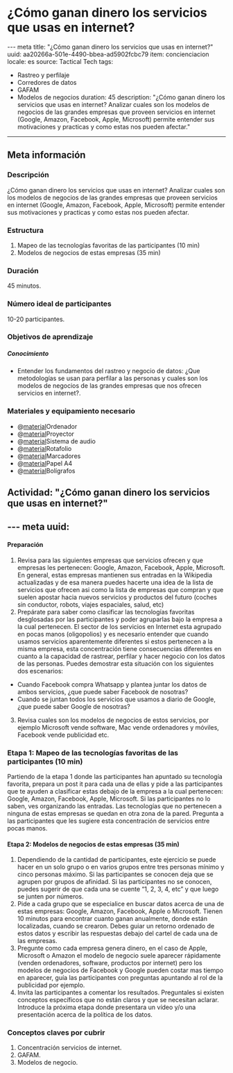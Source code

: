 # ¿Cómo ganan dinero los servicios que usas en internet?
--- meta
title:  "¿Cómo ganan dinero los servicios que usas en internet?"
uuid: aa20266a-501e-4490-bbea-ad5902fcbc79
item: concienciacion
locale: es
source: Tactical Tech
tags:
  - Rastreo y perfilaje
  - Corredores de datos
  - GAFAM
  - Modelos de negocios
duration: 45
description:  "¿Cómo ganan dinero los servicios que usas en internet? Analizar cuales son los modelos de negocios de las grandes empresas que proveen servicios en internet (Google, Amazon, Facebook, Apple, Microsoft) permite entender sus motivaciones y practicas y como estas nos pueden afectar."
---

## Meta información

### Descripción
¿Cómo ganan dinero los servicios que usas en internet? Analizar cuales son los modelos de negocios de las grandes empresas que proveen servicios en internet (Google, Amazon, Facebook, Apple, Microsoft) permite entender sus motivaciones y practicas y como estas nos pueden afectar.

### Estructura
1. Mapeo de las tecnologías favoritas de las participantes (10 min)
2. Modelos de negocios de estas empresas (35 min)

### Duración
45 minutos.


### Número ideal de participantes
10-20 participantes.

### Objetivos de aprendizaje
##### Conocimiento
- Entender los fundamentos del rastreo y negocio de datos: ¿Que metodologías se usan para perfilar a las personas y cuales son los modelos de negocios de las grandes empresas que nos ofrecen servicios en internet?.

### Materiales y equipamiento necesario
- @[material]()Ordenador
- @[material]()Proyector
- @[material]()Sistema de audio
- @[material]()Rotafolio
- @[material]()Marcadores
- @[material]()Papel A4
- @[material]()Bolígrafos

## Actividad: "¿Cómo ganan dinero los servicios que usas en internet?"
--- meta
uuid:
---

#### Preparación
1. Revisa para las siguientes empresas que servicios ofrecen y que empresas les pertenecen: Google, Amazon, Facebook, Apple, Microsoft. En general, estas empresas mantienen sus entradas en la Wikipedia actualizadas y de esa manera puedes hacerte una idea de la lista de servicios que ofrecen asi como la lista de empresas que compran y que suelen apostar hacia nuevos servicios y productos del futuro (coches sin conductor, robots, viajes espaciales, salud, etc)
2. Prepárate para saber como clasificar las tecnologías favoritas desglosadas por las participantes y poder agruparlas bajo la empresa a la cual pertenecen. El sector de los servicios en Internet esta agrupado en pocas manos (oligopolios) y es necesario entender que cuando usamos servicios aparentemente diferentes si estos pertenecen a la misma empresa, esta concentración tiene consecuencias diferentes en cuanto a la capacidad de rastrear, perfilar y hacer negocio con los datos de las personas. Puedes demostrar esta situación con los siguientes dos escenarios:
 -  Cuando Facebook compra Whatsapp y plantea juntar los datos de ambos servicios, ¿que puede saber Facebook de nosotras?
 -  Cuando se juntan todos los servicios que usamos a diario de Google, ¿que puede saber Google de nosotras?
3. Revisa cuales son los modelos de negocios de estos servicios, por ejemplo Microsoft vende software, Mac vende ordenadores y móviles, Facebook vende publicidad etc.

### Etapa 1: Mapeo de las tecnologías favoritas de las participantes (10 min)

Partiendo de la etapa 1 donde las participantes han apuntado su tecnología favorita, prepara un post it para cada una de ellas y pide a las participantes que te ayuden a clasificar estas debajo de la empresa a la cual pertenecen: Google, Amazon, Facebook, Apple, Microsoft. Si las participantes no lo saben, ves organizando las entradas. Las tecnologías que no pertenecen a ninguna de estas empresas se quedan en otra zona de la pared. Pregunta a las participantes que les sugiere esta concentración de servicios entre pocas manos.

#### Etapa 2: Modelos de negocios de estas empresas (35 min)
1. Dependiendo de la cantidad de participantes, este ejercicio se puede hacer en un solo grupo o en varios grupos entre tres personas mínimo y cinco personas máximo. Si las participantes se conocen deja que se agrupen por grupos de afinidad. Si las participantes no se conocen, puedes sugerir de que cada una se cuente “1, 2, 3, 4, etc” y que luego se junten por números.
2. Pide a cada grupo que se especialice en buscar datos acerca de una de estas empresas: Google, Amazon, Facebook, Apple o Microsoft. Tienen 10 minutos para encontrar cuanto ganan anualmente, donde están localizadas, cuando se crearon. Debes guiar un retorno ordenado de estos datos y escribir las respuestas debajo del cartel de cada una de las empresas.
3. Pregunte como cada empresa genera dinero, en el caso de Apple, Microsoft o Amazon el modelo de negocio suele aparecer rápidamente (venden ordenadores, software, productos por internet) pero los modelos de negocios de Facebook y Google pueden costar mas tiempo en aparecer, guía las participantes con preguntas apuntando al rol de la publicidad por ejemplo.
4. Invita las participantes a comentar los resultados. Preguntales si existen conceptos específicos que no están claros y que se necesitan aclarar. Introduce la próxima etapa donde presentara un vídeo y/o una presentación acerca de la política de los datos.

### Conceptos claves por cubrir
1. Concentración servicios de internet.
2. GAFAM.
3. Modelos de negocio.
